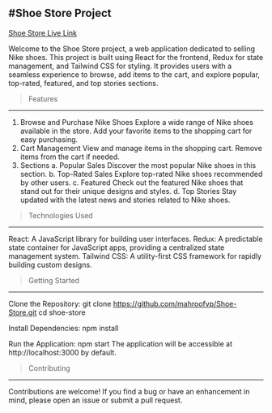 #Shoe Store Project
--------------------
[Shoe Store Live Link](https://shoe-store-fawn.vercel.app/)

Welcome to the Shoe Store project, a web application dedicated to selling Nike shoes. This project is built using React for the frontend, Redux for state management, and Tailwind CSS for styling. It provides users with a seamless experience to browse, add items to the cart, and explore popular, top-rated, featured, and top stories sections.

> Features
-----------
1. Browse and Purchase Nike Shoes
Explore a wide range of Nike shoes available in the store.
Add your favorite items to the shopping cart for easy purchasing.
2. Cart Management
View and manage items in the shopping cart.
Remove items from the cart if needed.
3. Sections
a. Popular Sales
Discover the most popular Nike shoes in this section.
b. Top-Rated Sales
Explore top-rated Nike shoes recommended by other users.
c. Featured
Check out the featured Nike shoes that stand out for their unique designs and styles.
d. Top Stories
Stay updated with the latest news and stories related to Nike shoes.

> Technologies Used
--------------------
React: A JavaScript library for building user interfaces.
Redux: A predictable state container for JavaScript apps, providing a centralized state management system.
Tailwind CSS: A utility-first CSS framework for rapidly building custom designs.


> Getting Started
------------------
Clone the Repository:
git clone https://github.com/mahroofvp/Shoe-Store.git
cd shoe-store

Install Dependencies:
npm install

Run the Application:
npm start
The application will be accessible at http://localhost:3000 by default.

> Contributing
---------------
Contributions are welcome! If you find a bug or have an enhancement in mind, please open an issue or submit a pull request.
